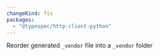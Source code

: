 ```yaml
---
changeKind: fix
packages:
  - "@typespec/http-client-python"
---
```


Reorder generated `_vendor` file into a `_vendor` folder